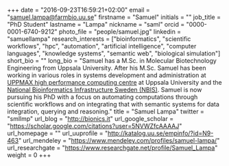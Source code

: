 +++
date = "2016-09-23T16:59:21+02:00"
email = "samuel.lampa@farmbio.uu.se"
firstname = "Samuel"
initials = ""
job_title = "PhD Student"
lastname = "Lampa"
nickname = "saml"
orcid = "0000-0001-6740-9212"
photo_file = "people/samuel.jpg"
linkedin = "samuellampa"
research_interests = ["bioinformatics", "scientific workflows", "hpc", "automation", "artificial intelligence", "computer languages", "knowledge systems", "semantic web", "biological simulation"]
short_bio = ""
long_bio = "Samuel has a M.Sc. in Molecular Biotechnology Engineering from Uppsala University. After his M.Sc. Samuel has been working in various roles in systems development and administration at [UPPMAX high performance computing centre](http://uppmax.uu.se/) at Uppsala University and the [National Bioinformatics Infrastructure Sweden (NBIS)](http://nbis.se/). Samuel is now pursuing his PhD with a focus on automating computations through scientific workflows and on integrating that with semantic systems for data integration, querying and reasoning."
title = "Samuel Lampa"
twitter = "smllmp"
url_blog = "http://bionics.it"
url_google_scholar = "https://scholar.google.com/citations?user=5NVWZfcAAAAJ"
url_homepage = ""
url_uuprofile = "http://katalog.uu.se/empinfo/?id=N9-463"
url_mendeley = "https://www.mendeley.com/profiles/samuel-lampa/"
url_researchgate = "https://www.researchgate.net/profile/Samuel_Lampa"
weight = 0
+++

